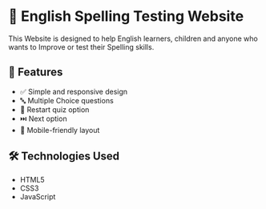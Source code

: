 # 📝 English Spelling Testing Website

This Website is designed to help English learners, children and anyone who wants to Improve or test their Spelling skills.

## 🚀 Features

- ✅ Simple and responsive design
- 🔤 Multiple Choice questions
- 🔄 Restart quiz option
- ⏭️ Next option
- 📱 Mobile-friendly layout

## 🛠️ Technologies Used

- HTML5
- CSS3
- JavaScript

